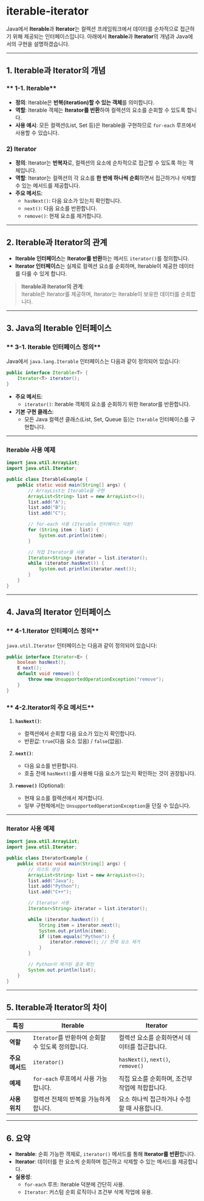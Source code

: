 # iterable-iterator

Java에서 **Iterable**과 **Iterator**는 컬렉션 프레임워크에서 데이터를 순차적으로 접근하기 위해 제공되는 인터페이스입니다. 아래에서 **Iterable**과 **Iterator**의 개념과 Java에서의 구현을 설명하겠습니다.

---

## **1. Iterable과 Iterator의 개념**

### ** 1-1. Iterable**
- **정의**: Iterable은 **반복(iteration)할 수 있는 객체**를 의미합니다.
- **역할**: Iterable 객체는 **Iterator를 반환**하여 컬렉션의 요소를 순회할 수 있도록 합니다.
- **사용 예시**: 모든 컬렉션(List, Set 등)은 Iterable을 구현하므로 `for-each` 루프에서 사용할 수 있습니다.

### **2) Iterator**
- **정의**: Iterator는 **반복자**로, 컬렉션의 요소에 순차적으로 접근할 수 있도록 하는 객체입니다.
- **역할**: Iterator는 컬렉션의 각 요소를 **한 번에 하나씩 순회**하면서 접근하거나 삭제할 수 있는 메서드를 제공합니다.
- **주요 메서드**:
    - `hasNext()`: 다음 요소가 있는지 확인합니다.
    - `next()`: 다음 요소를 반환합니다.
    - `remove()`: 현재 요소를 제거합니다.

---

## **2. Iterable과 Iterator의 관계**

- **Iterable 인터페이스**는 **Iterator를 반환**하는 메서드 `iterator()`를 정의합니다.
- **Iterator 인터페이스**는 실제로 컬렉션 요소를 순회하며, Iterable이 제공한 데이터를 다룰 수 있게 합니다.

> **Iterable과 Iterator의 관계**:  
> Iterable은 Iterator를 제공하며, Iterator는 Iterable이 보유한 데이터를 순회합니다.

---

## **3. Java의 Iterable 인터페이스**

### ** 3-1. Iterable 인터페이스 정의**
Java에서 `java.lang.Iterable` 인터페이스는 다음과 같이 정의되어 있습니다:

```java
public interface Iterable<T> {
    Iterator<T> iterator();
}
```

- **주요 메서드**:
    - `iterator()`: Iterable 객체의 요소를 순회하기 위한 Iterator를 반환합니다.
- **기본 구현 클래스**:
    - 모든 Java 컬렉션 클래스(List, Set, Queue 등)는 `Iterable` 인터페이스를 구현합니다.

---

### **Iterable 사용 예제**

```java
import java.util.ArrayList;
import java.util.Iterator;

public class IterableExample {
    public static void main(String[] args) {
        // ArrayList는 Iterable을 구현
        ArrayList<String> list = new ArrayList<>();
        list.add("A");
        list.add("B");
        list.add("C");

        // for-each 사용 (Iterable 인터페이스 덕분)
        for (String item : list) {
            System.out.println(item);
        }

        // 직접 Iterator를 사용
        Iterator<String> iterator = list.iterator();
        while (iterator.hasNext()) {
            System.out.println(iterator.next());
        }
    }
}
```

---

## **4. Java의 Iterator 인터페이스**

### ** 4-1.Iterator 인터페이스 정의**
`java.util.Iterator` 인터페이스는 다음과 같이 정의되어 있습니다:

```java
public interface Iterator<E> {
    boolean hasNext();
    E next();
    default void remove() {
        throw new UnsupportedOperationException("remove");
    }
}
```

### ** 4-2.Iterator의 주요 메서드**
1. **`hasNext()`**:
    - 컬렉션에서 순회할 다음 요소가 있는지 확인합니다.
    - 반환값: `true`(다음 요소 있음) / `false`(없음).

2. **`next()`**:
    - 다음 요소를 반환합니다.
    - 호출 전에 `hasNext()`를 사용해 다음 요소가 있는지 확인하는 것이 권장됩니다.

3. **`remove()`** (Optional):
    - 현재 요소를 컬렉션에서 제거합니다.
    - 일부 구현체에서는 `UnsupportedOperationException`을 던질 수 있습니다.

---

### **Iterator 사용 예제**

```java
import java.util.ArrayList;
import java.util.Iterator;

public class IteratorExample {
    public static void main(String[] args) {
        // 리스트 생성
        ArrayList<String> list = new ArrayList<>();
        list.add("Java");
        list.add("Python");
        list.add("C++");

        // Iterator 사용
        Iterator<String> iterator = list.iterator();

        while (iterator.hasNext()) {
            String item = iterator.next();
            System.out.println(item);
            if (item.equals("Python")) {
                iterator.remove(); // 현재 요소 제거
            }
        }

        // Python이 제거된 결과 확인
        System.out.println(list);
    }
}
```

---

## **5. Iterable과 Iterator의 차이**

| **특징**            | **Iterable**                                          | **Iterator**                                      |
|---------------------|-------------------------------------------------------|--------------------------------------------------|
| **역할**            | `Iterator`를 반환하여 순회할 수 있도록 정의합니다.       | 컬렉션 요소를 순회하면서 데이터를 접근합니다.       |
| **주요 메서드**     | `iterator()`                                           | `hasNext()`, `next()`, `remove()`               |
| **예제**            | `for-each` 루프에서 사용 가능합니다.                   | 직접 요소를 순회하며, 조건부 작업에 적합합니다.    |
| **사용 위치**       | 컬렉션 전체의 반복을 가능하게 합니다.                   | 요소 하나씩 접근하거나 수정할 때 사용합니다.       |

---

## **6. 요약**
- **Iterable**: 순회 가능한 객체로, `iterator()` 메서드를 통해 **Iterator를 반환**합니다.
- **Iterator**: 데이터를 한 요소씩 순회하며 접근하고 삭제할 수 있는 메서드를 제공합니다.
- **실용성**:
    - `for-each` 루프: Iterable 덕분에 간단히 사용.
    - `Iterator`: 커스텀 순회 로직이나 조건부 삭제 작업에 유용.